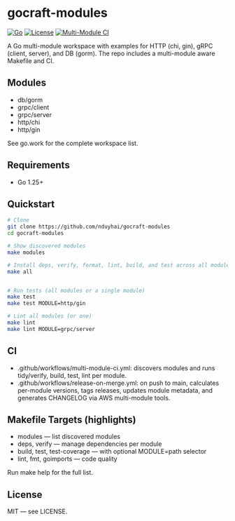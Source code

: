# gocraft-modules

[![Go](https://img.shields.io/badge/go-1.25+-blue)](https://go.dev/)
[![License](https://img.shields.io/github/license/nduyhai/gocraft-modules)](LICENSE)
[![Multi-Module CI](https://github.com/nduyhai/gocraft-modules/actions/workflows/multi-module-ci.yml/badge.svg)](https://github.com/nduyhai/gocraft-modules/actions/workflows/multi-module-ci.yml)

A Go multi-module workspace with examples for HTTP (chi, gin), gRPC (client, server), and DB (gorm). The repo includes a multi-module aware Makefile and CI.

## Modules

- db/gorm
- grpc/client
- grpc/server
- http/chi
- http/gin

See go.work for the complete workspace list.

## Requirements

- Go 1.25+

## Quickstart

```bash
# Clone
git clone https://github.com/nduyhai/gocraft-modules
cd gocraft-modules

# Show discovered modules
make modules

# Install deps, verify, format, lint, build, and test across all modules
make all


# Run tests (all modules or a single module)
make test
make test MODULE=http/gin

# Lint all modules (or one)
make lint
make lint MODULE=grpc/server
```


## CI

- .github/workflows/multi-module-ci.yml: discovers modules and runs tidy/verify, build, test, lint per module.
- .github/workflows/release-on-merge.yml: on push to main, calculates per-module versions, tags releases, updates module metadata, and generates CHANGELOG via AWS multi-module tools.

## Makefile Targets (highlights)

- modules — list discovered modules
- deps, verify — manage dependencies per module
- build, test, test-coverage — with optional MODULE=path selector
- lint, fmt, goimports — code quality

Run make help for the full list.

## License

MIT — see LICENSE.

